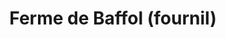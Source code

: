 ---
title: "Ferme de Baffol (fournil)"
url: /saint-julien-en-champsaur/ferme-de-baffol-fournil/
shop: Bäckerei
---